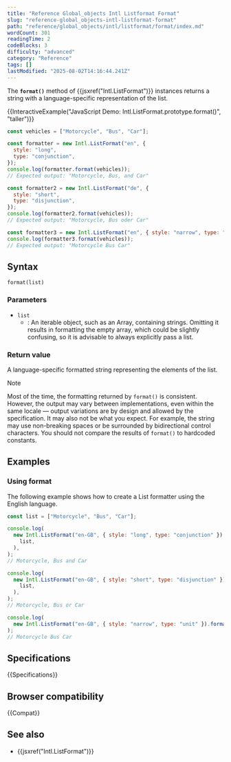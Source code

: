 ```yaml
---
title: "Reference Global_objects Intl Listformat Format"
slug: "reference-global_objects-intl-listformat-format"
path: "reference/global_objects/intl/listformat/format/index.md"
wordCount: 301
readingTime: 2
codeBlocks: 3
difficulty: "advanced"
category: "Reference"
tags: []
lastModified: "2025-08-02T14:16:44.241Z"
---
```



The **`format()`** method of {{jsxref("Intl.ListFormat")}} instances returns a string with a
language-specific representation of the list.

{{InteractiveExample("JavaScript Demo: Intl.ListFormat.prototype.format()", "taller")}}

```js interactive-example
const vehicles = ["Motorcycle", "Bus", "Car"];

const formatter = new Intl.ListFormat("en", {
  style: "long",
  type: "conjunction",
});
console.log(formatter.format(vehicles));
// Expected output: "Motorcycle, Bus, and Car"

const formatter2 = new Intl.ListFormat("de", {
  style: "short",
  type: "disjunction",
});
console.log(formatter2.format(vehicles));
// Expected output: "Motorcycle, Bus oder Car"

const formatter3 = new Intl.ListFormat("en", { style: "narrow", type: "unit" });
console.log(formatter3.format(vehicles));
// Expected output: "Motorcycle Bus Car"
```

## Syntax

```js-nolint
format(list)
```

### Parameters

- `list`
  - : An iterable object, such as an Array, containing strings. Omitting it results in formatting the empty array, which could be slightly confusing, so it is advisable to always explicitly pass a list.

### Return value

A language-specific formatted string representing the elements of the list.

> [!NOTE]
> Most of the time, the formatting returned by `format()` is consistent. However, the output may vary between implementations, even within the same locale — output variations are by design and allowed by the specification. It may also not be what you expect. For example, the string may use non-breaking spaces or be surrounded by bidirectional control characters. You should not compare the results of `format()` to hardcoded constants.

## Examples

### Using format

The following example shows how to create a List formatter using the English language.

```js
const list = ["Motorcycle", "Bus", "Car"];

console.log(
  new Intl.ListFormat("en-GB", { style: "long", type: "conjunction" }).format(
    list,
  ),
);
// Motorcycle, Bus and Car

console.log(
  new Intl.ListFormat("en-GB", { style: "short", type: "disjunction" }).format(
    list,
  ),
);
// Motorcycle, Bus or Car

console.log(
  new Intl.ListFormat("en-GB", { style: "narrow", type: "unit" }).format(list),
);
// Motorcycle Bus Car
```

## Specifications

{{Specifications}}

## Browser compatibility

{{Compat}}

## See also

- {{jsxref("Intl.ListFormat")}}

